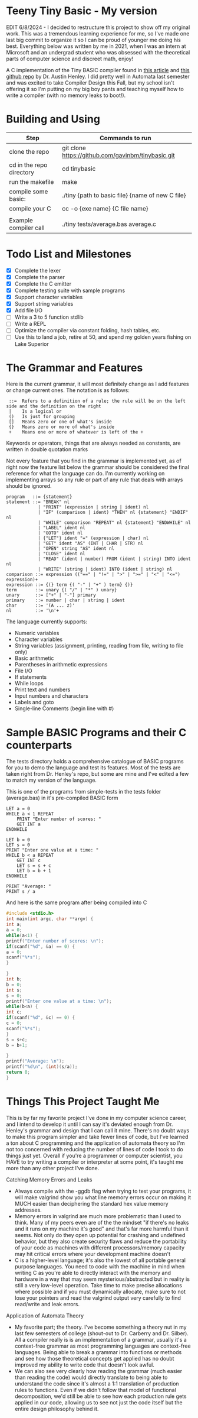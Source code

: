 # Teeny Tiny Basic - My version
EDIT 6/8/2024 - I decided to restructure this project to show off my original work. This was a tremendous learning experience for me, so I've made one last big commit to organize it so I can be proud of younger me doing his best. Everything below was written by me in 2021, when I was an intern at Microsoft and an undergrad student who was obsessed with the theoretical parts of computer science and discreet math, enjoy!

A C implementation of the Tiny BASIC compiler found in [this article](https://austinhenley.com/blog/teenytinycompiler1.html) and [this github repo](https://github.com/AZHenley/teenytinycompiler) by Dr. Austin Henley. I did pretty well in Automata last semester and was excited to take Compiler Design this Fall, but my
school isn't offering it so I'm putting on my big boy pants and teaching myself how to write a compiler (with no memory leaks to boot!).

# Building and Using
|          Step            |                  Commands to run                           |
|--------------------------|------------------------------------------------------------|
| clone the repo           | git clone https://github.com/gavinbm/tinybasic.git         |
| cd in the repo directory | cd tinybasic                                               |
| run the makefile         | make                                                       |
| compile some basic:      | ./tiny {path to basic file} {name of new C file}           |
| compile your C           | cc -o {exe name} {C file name}                             |
|                          |                                                            |
| Example compiler call    |./tiny tests/average.bas average.c             |

# Todo List and Milestones
- [x] Complete the lexer
- [x] Complete the parser
- [x] Complete the C emitter
- [x] Complete testing suite with sample programs
- [x] Support character variables
- [x] Support string variables
- [x] Add file I/O
- [ ] Write a 3 to 5 function stdlib
- [ ] Write a REPL
- [ ] Optimize the compiler via constant folding, hash tables, etc.
- [ ] Use this to land a job, retire at 50, and spend my golden years fishing on Lake Superior

# The Grammar and Features
Here is the current grammar, it will most definitely change as I add features or change current ones. The notation is as follows:
```
 ::=  Refers to a definition of a rule; the rule will be on the left side and the definition on the right
 |    Is a logical or
 ()   Is just for grouping
 []   Means zero or one of what's inside
 {}   Means zero or more of what's inside
 +    Means one or more of whatever is left of the +
```
Keywords or operators, things that are always needed as constants, are written in double quotation marks

Not every feature that you find in the grammar is implemented yet, as of right now the feature list below the grammar should be considered the final reference for what the language can do. I'm currently working on implementing arrays so any rule or part of any rule that deals with arrays should be ignored.
```
program   ::= {statement}
statement ::= "BREAK" nl
            | "PRINT" (expression | string | ident) nl
            | "IF" (comparison | ident) "THEN" nl {statement} "ENDIF" nl
            | "WHILE" comparison "REPEAT" nl {statement} "ENDWHILE" nl
            | "LABEL" ident nl
            | "GOTO" ident nl
            | {"LET"} ident "=" (expression | char) nl
            | "GET" ident "AS" (INT | CHAR | STR) nl
            | "OPEN" string "AS" ident nl
            | "CLOSE" ident nl
            | "READ" (ident | number) FROM (ident | string) INTO ident nl
            | "WRITE" (string | ident) INTO (ident | string) nl
comparison ::= expression (("==" | "!=" | ">" | ">=" | "<" | "<=") expression)+
expression ::= {(} term {( "-" | "+" ) term} {)}
term       ::= unary {( "/" | "*" ) unary}
unary      ::= ["+" | "-"] primary
primary    ::= number | char | string | ident
char       ::= '(A ... z)'
nl         ::= '\n'+
```

The language currently supports:
- Numeric variables
- Character variables
- String variables (assignment, printing, reading from file, writing to file only)
- Basic arithmetic
- Parentheses in arithmetic expressions
- File I/O
- If statements
- While loops
- Print text and numbers
- Input numbers and characters
- Labels and goto
- Single-line Comments (begin line with #)

# Sample BASIC Programs and their C counterparts
The tests directory holds a comprehensive catalogue of BASIC programs for you to demo the language and test its features. Most of the tests are taken right from Dr. Henley's repo, but some are mine and I've edited a few to match my version of the language.

This is one of the programs from simple-tests in the tests folder (average.bas) in it's pre-compiled BASIC form
```BASIC
LET a = 0
WHILE a < 1 REPEAT
    PRINT "Enter number of scores: "
    GET INT a
ENDWHILE

LET b = 0
LET s = 0
PRINT "Enter one value at a time: "
WHILE b < a REPEAT
    GET INT c
    LET s = s + c
    LET b = b + 1
ENDWHILE

PRINT "Average: "
PRINT s / a

```
And here is the same program after being compiled into C
```C
#include <stdio.h>
int main(int argc, char **argv) {
int a;
a = 0;
while(a<1) {
printf("Enter number of scores: \n");
if(scanf("%d", &a) == 0) {
a = 0;
scanf("%*s");
}

}
int b;
b = 0;
int s;
s = 0;
printf("Enter one value at a time: \n");
while(b<a) {
int c;
if(scanf("%d", &c) == 0) {
c = 0;
scanf("%*s");
}
s = s+c;
b = b+1;

}
printf("Average: \n");
printf("%d\n", (int)(s/a));
return 0;
}
```

# Things This Project Taught Me
This is by far my favorite project I've done in my computer science career, and I intend to develop it until I can say
it's deviated enough from Dr. Henley's grammar and design that I can call it mine. There's no doubt ways to make this program
simpler and take fewer lines of code, but I've learned a ton about C programming and the application of automata theory
so I'm not too concerned with reducing the number of lines of code I took to do things just yet. Overall if you're a 
programmer or computer scientist, you HAVE to try writing a compiler or interpreter at some point, it's taught me more than
any other project I've done.

Catching Memory Errors and Leaks
 - Always compile with the -ggdb flag when trying to test your programs, it will make valgrind show you what line
   memory errors occur on making it MUCH easier than deciphering the standard hex value memory addresses.
 - Memory errors in valgrind are much more problematic than I used to think. Many of my peers even are of the
   the mindset "if there's no leaks and it runs on my machine it's good" and that's far more harmful than it seems.
   Not only do they open up potential for crashing and undefined behavior, but they also create security flaws and
   reduce the portability of your code as machines with different processors/memory capacity may hit critical errors
   where your development machine doesn't
 - C is a higher-level language; it's also the lowest of all portable general purpose languages. You need to code with
   the machine in mind when writing C as you're able to directly interact with the memory and hardware in a way that
   may seem mysterious/abstracted but in reality is still a very low-level operation. Take time to make precise allocations
   where possible and if you must dynamically allocate, make sure to not lose your pointers and read the valgrind output
   very carefully to find read/write and leak errors.

Application of Automata Theory
 - My favorite part; the theory. I've become something a theory nut in my last few semesters of college (shout-out to Dr. Carberry 
   and Dr. Silber). All a compiler really is is an implementation of a grammar, usually it's a context-free grammar as most programming
   languages are context-free languages. Being able to break a grammar into functions or methods and see how those theoretical concepts
   get applied has no doubt improved my ability to write code that doesn't look awful.
 - We can also see very clearly how reading the grammar (much easier than reading the code) would directly translate to being able to
   understand the code since it's almost a 1:1 translation of production rules to functions. Even if we didn't follow that model of
   functional decomposition, we'd still be able to see how each production rule gets applied in our code, allowing us to see not just
   the code itself but the entire design philosophy behind it.

